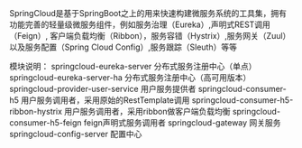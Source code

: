 SpringCloud是基于SpringBoot之上的用来快速构建微服务系统的工具集，拥有功能完善的轻量级微服务组件，例如服务治理（Eureka）,声明式REST调用（Feign）,
客户端负载均衡（Ribbon），服务容错（Hystrix）,服务网关（Zuul）以及服务配置（Spring Cloud Config）,服务跟踪（Sleuth）等等





模块说明：
springcloud-eureka-server    分布式服务注册中心（单点）
springcloud-eureka-server-ha 分布式服务注册中心（高可用版本）
springcloud-provider-user-service 用户服务提供者
springcloud-consumer-h5      用户服务调用者，采用原始的RestTemplate调用
springcloud-consumer-h5-ribbon-hystrix   用户服务调用者，采用ribbon做客户端负载均衡
springcloud-consumer-h5-feign   feign声明式服务调用者
springcloud-gateway          网关服务
springcloud-config-server    配置中心  